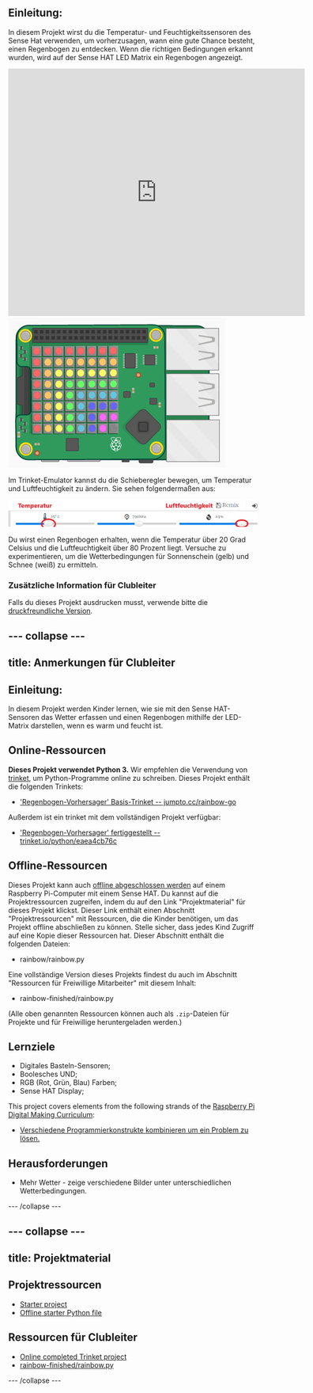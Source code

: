 ## Einleitung:

In diesem Projekt wirst du die Temperatur- und Feuchtigkeitssensoren des Sense Hat verwenden, um vorherzusagen, wann eine gute Chance besteht, einen Regenbogen zu entdecken. Wenn die richtigen Bedingungen erkannt wurden, wird auf der Sense HAT LED Matrix ein Regenbogen angezeigt.

<div class="trinket">
  <iframe src="https://trinket.io/embed/python/eaea4cb76c?outputOnly=true&start=result" width="600" height="500" frameborder="0" marginwidth="0" marginheight="0" allowfullscreen>
</iframe> <img src="images/rainbow-final.png" />
</div>

Im Trinket-Emulator kannst du die Schieberegler bewegen, um Temperatur und Luftfeuchtigkeit zu ändern. Sie sehen folgendermaßen aus:

![screenshot](images/rainbow-sliders.png)

Du wirst einen Regenbogen erhalten, wenn die Temperatur über 20 Grad Celsius und die Luftfeuchtigkeit über 80 Prozent liegt. Versuche zu experimentieren, um die Wetterbedingungen für Sonnenschein (gelb) und Schnee (weiß) zu ermitteln.

### Zusätzliche Information für Clubleiter

Falls du dieses Projekt ausdrucken musst, verwende bitte die [druckfreundliche Version](https://projects.raspberrypi.org/en/projects/rainbow-predictor/print).

## \--- collapse \---

## title: Anmerkungen für Clubleiter

## Einleitung:

In diesem Projekt werden Kinder lernen, wie sie mit den Sense HAT-Sensoren das Wetter erfassen und einen Regenbogen mithilfe der LED-Matrix darstellen, wenn es warm und feucht ist.

## Online-Ressourcen

**Dieses Projekt verwendet Python 3.** Wir empfehlen die Verwendung von [trinket](https://trinket.io/), um Python-Programme online zu schreiben. Dieses Projekt enthält die folgenden Trinkets:

* ['Regenbogen-Vorhersager' Basis-Trinket -- jumpto.cc/rainbow-go](http://jumpto.cc/rainbow-go)

Außerdem ist ein trinket mit dem vollständigen Projekt verfügbar:

* ['Regenbogen-Vorhersager' fertiggestellt -- trinket.io/python/eaea4cb76c](https://trinket.io/python/eaea4cb76c)

## Offline-Ressourcen

Dieses Projekt kann auch [offline abgeschlossen werden](https://www.codeclubprojects.org/en-GB/resources/physical-sense-hat/) auf einem Raspberry Pi-Computer mit einem Sense HAT. Du kannst auf die Projektressourcen zugreifen, indem du auf den Link "Projektmaterial" für dieses Projekt klickst. Dieser Link enthält einen Abschnitt "Projektressourcen" mit Ressourcen, die die Kinder benötigen, um das Projekt offline abschließen zu können. Stelle sicher, dass jedes Kind Zugriff auf eine Kopie dieser Ressourcen hat. Dieser Abschnitt enthält die folgenden Dateien:

* rainbow/rainbow.py

Eine vollständige Version dieses Projekts findest du auch im Abschnitt "Ressourcen für Freiwillige Mitarbeiter" mit diesem Inhalt:

* rainbow-finished/rainbow.py

(Alle oben genannten Ressourcen können auch als `.zip`-Dateien für Projekte und für Freiwillige heruntergeladen werden.)

## Lernziele

* Digitales Basteln-Sensoren;
* Boolesches UND; 
* RGB (Rot, Grün, Blau) Farben;
* Sense HAT Display;

This project covers elements from the following strands of the [Raspberry Pi Digital Making Curriculum](https://rpf.io/curriculum):

* [Verschiedene Programmierkonstrukte kombinieren um ein Problem zu lösen.](https://www.raspberrypi.org/curriculum/programming/builder)

## Herausforderungen

* Mehr Wetter - zeige verschiedene Bilder unter unterschiedlichen Wetterbedingungen. 

\--- /collapse \---

## \--- collapse \---

## title: Projektmaterial

## Projektressourcen

* [Starter project](http://jumpto.cc/rainbow-go)
* [Offline starter Python file](resources/rainbow-rainbow.py)

## Ressourcen für Clubleiter

* [Online completed Trinket project](https://trinket.io/python/eaea4cb76c)
* [rainbow-finished/rainbow.py](resources/rainbow-final-rainbow.py)

\--- /collapse \---